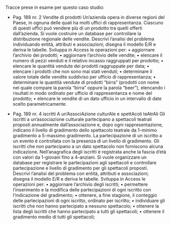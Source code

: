 Tracce prese in esame per questo caso studio:
- Pag. 188 nr. 2
Vendite di prodotti
Un’azienda opera in diverse regioni del Paese, in ognuna delle quali ha molti uffici di rappresentanza. Ciascuno di questi uffici può vendere più di un prodotto tra quelli offerti dall’azienda. Si vuole costruire un database per controllare la distribuzione regionale delle vendite. Descrivi l’analisi del problema individuando entità, attributi e associazioni; disegna il modello E/R e deriva le tabelle. Sviluppa in Access le operazioni per:
• aggiornare l’archivio dei prodotti;
• aggiornare l’archivio delle vendite;
• elencare il numero di pezzi venduti e il relativo incasso raggruppati per prodotto;
• elencare le quantità vendute dei prodotti raggruppate per data;
• elencare i prodotti che non sono mai stati venduti;
• determinare il valore totale delle vendite suddiviso per ufficio di rappresentanza;
• determinare le quantità vendute di prodotti “birra” (prodotti con nome nel quale compare la parola “birra” oppure la parola “beer”), elencando i risultati in modo ordinato per ufficio di rappresentanza e nome del prodotto;
• elencare le vendite di un dato ufficio in un intervallo di date scelto parametricamente.

- Pag. 189 nr. 4
iscritti A un’AssociAzione culturAle e spettAcoli teAtrAli
Gli iscritti a un’associazione culturale partecipano a spettacoli teatrali proposti annualmente dall’associazione e, dopo ogni rappresentazione, indicano il livello di gradimento dello spettacolo teatrale da 1-minimo gradimento a 5-massimo gradimento. La partecipazione di un iscritto a un evento è controllata con la presenza di un livello di gradimento. Gli iscritti che non partecipano a un dato spettacolo non forniscono alcuna indicazione.    Nell’anagrafica degli iscritti è registrata anche la fascia d’età con valori da 1-giovani fino a 4-anziani. Si vuole organizzare un database per registrare le partecipazioni agli spettacoli e controllare partecipazione e livello di gradimento per gli spettacoli proposti.    Descrivi l’analisi del problema con entità, attributi e associazioni; disegna il modello E/R e deriva le tabelle. Sviluppa in Access le operazioni per:
• aggiornare l’archivio degli iscritti;
• permettere l’inserimento e la modifica delle partecipazioni di ogni iscritto con l’indicazione del gradimento;
• ottenere, a fine stagione, il conteggio delle partecipazioni di ogni iscritto, ordinato per iscritto;
• individuare gli iscritti che non hanno partecipato a nessuno spettacolo;
• ottenere la lista degli iscritti che hanno partecipato a tutti gli spettacoli;
• ottenere il gradimento medio di tutti gli spettacoli;